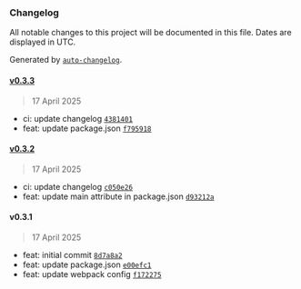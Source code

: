 ### Changelog

All notable changes to this project will be documented in this file. Dates are displayed in UTC.

Generated by [`auto-changelog`](https://github.com/CookPete/auto-changelog).

#### [v0.3.3](https://github.com/datr-tech/leith-common-logger/compare/v0.3.2...v0.3.3)

> 17 April 2025

- ci: update changelog [`4381401`](https://github.com/datr-tech/leith-common-logger/commit/438140175204c6e7f95a7eca7a64bbe5d3bbd28c)
- feat: update package.json [`f795918`](https://github.com/datr-tech/leith-common-logger/commit/f795918ea0c875da24c848a93cf6ef9685f7625c)

#### [v0.3.2](https://github.com/datr-tech/leith-common-logger/compare/v0.3.1...v0.3.2)

> 17 April 2025

- ci: update changelog [`c050e26`](https://github.com/datr-tech/leith-common-logger/commit/c050e264f75838647998b6e8fe9651a58846261a)
- feat: update main attribute in package.json [`d93212a`](https://github.com/datr-tech/leith-common-logger/commit/d93212a004948122a74f59291ec275cdf576ddd5)

#### v0.3.1

> 17 April 2025

- feat: initial commit [`8d7a8a2`](https://github.com/datr-tech/leith-common-logger/commit/8d7a8a2d9cff71d986b0c913caca0f8e45425595)
- feat: update package.json [`e00efc1`](https://github.com/datr-tech/leith-common-logger/commit/e00efc1da7cfb2714407818c0fc33ebffbdafb03)
- feat: update webpack config [`f172275`](https://github.com/datr-tech/leith-common-logger/commit/f1722750407b755b863dc24aa1bc7726492799ba)
